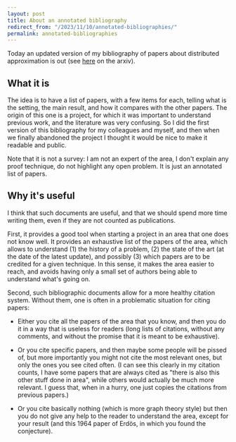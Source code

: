 ```yaml
---
layout: post
title: About an annotated bibliography
redirect_from: "/2023/11/10/annotated-bibliographies/"
permalink: annotated-bibliographies
---
```


Today an updated version of my bibliography of papers about distributed 
approximation is out 
(see [here](https://arxiv.org/pdf/2001.08510.pdf) on the arxiv).

## What it is
 
The idea is to have a list of papers, with a few items for each, telling 
what is the setting, the main result, and how it compares with the other 
papers. The origin of this one is a project,
for which it was important to understand previous work, and the literature 
was very confusing. So I did the first version of this bibliography for 
my colleagues and myself, and then when we finally abandoned the project I 
thought it would be nice to make it readable and public. 

Note that it is not a survey: I am not an expert of the area, I don't explain 
any proof technique, do not highlight any open problem. It is just an 
annotated list of papers. 

## Why it's useful	

I think that such documents are useful, and that we should spend more time 
writing them, even if they are not counted as publications. 

First, it provides a good tool when 
starting a project in an area that one does not know well. It provides 
an exhaustive list of the papers of the area, which allows to understand (1) 
the history of a problem, (2) the state of the art (at the date of the 
latest update), and possibly (3) which papers are to be credited for a given 
technique. In this sense, it makes the area easier to reach, and avoids 
having only a small set of authors being able to understand what's going on. 

Second, such bibliographic documents allow for a more healthy citation 
system. Without them, one is often in a problematic situation for citing papers:

* Either you cite all the papers of the area that you know, and then you do 
it in a way that is useless for readers (long lists of citations, without 
any comments, and without the promise that it is meant to be exhaustive).

* Or you cite specific papers, and then maybe some people will be pissed of, 
but more importantly you
might not cite the most relevant ones, but only the ones you see cited often. 
(I can see this clearly in my citation counts, I have some papers that are 
always cited as "there is also this other stuff done in area", 
while others would actually be much more relevant. I guess that, when 
in a hurry, one just copies the citations from previous papers.)

* Or you cite basically nothing (which is more graph theory style) but then 
you do not give any help to the reader to understand the area, except for your
result (and this 1964 paper of Erdös, in which you found the conjecture). 



